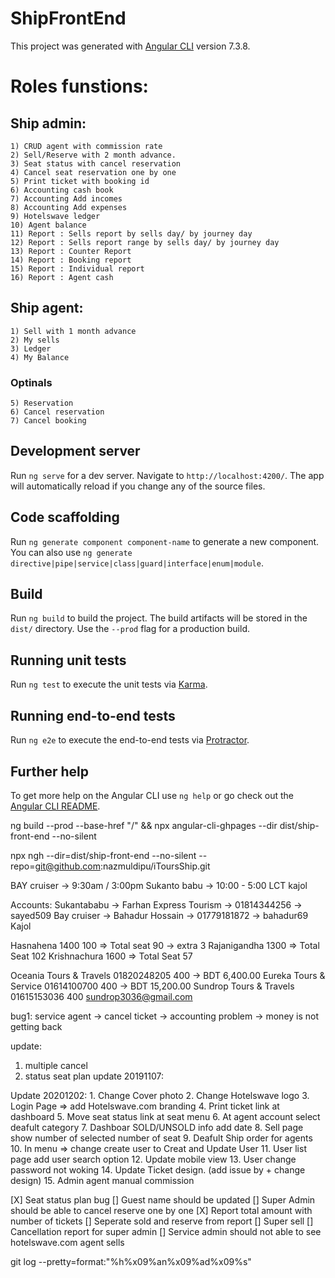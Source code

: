 # ShipFrontEnd

This project was generated with [Angular CLI](https://github.com/angular/angular-cli) version 7.3.8.


# Roles funstions:
## Ship admin:
    1) CRUD agent with commission rate
    2) Sell/Reserve with 2 month advance.
    3) Seat status with cancel reservation
    4) Cancel seat reservation one by one
    5) Print ticket with booking id
    6) Accounting cash book
    7) Accounting Add incomes
    8) Accounting Add expenses
    9) Hotelswave ledger
    10) Agent balance
    11) Report : Sells report by sells day/ by journey day
    12) Report : Sells report range by sells day/ by journey day
    13) Report : Counter Report
    14) Report : Booking report
    15) Report : Individual report
    16) Report : Agent cash

## Ship agent:
    1) Sell with 1 month advance
    2) My sells
    3) Ledger
    4) My Balance

### Optinals
    5) Reservation
    6) Cancel reservation
    7) Cancel booking    

## Development server

Run `ng serve` for a dev server. Navigate to `http://localhost:4200/`. The app will automatically reload if you change any of the source files.

## Code scaffolding

Run `ng generate component component-name` to generate a new component. You can also use `ng generate directive|pipe|service|class|guard|interface|enum|module`.

## Build

Run `ng build` to build the project. The build artifacts will be stored in the `dist/` directory. Use the `--prod` flag for a production build.

## Running unit tests

Run `ng test` to execute the unit tests via [Karma](https://karma-runner.github.io).

## Running end-to-end tests

Run `ng e2e` to execute the end-to-end tests via [Protractor](http://www.protractortest.org/).

## Further help

To get more help on the Angular CLI use `ng help` or go check out the [Angular CLI README](https://github.com/angular/angular-cli/blob/master/README.md).

ng build --prod --base-href "/" && npx angular-cli-ghpages --dir dist/ship-front-end --no-silent

npx ngh --dir=dist/ship-front-end --no-silent --repo=git@github.com:nazmuldipu/iToursShip.git

BAY cruiser -> 9:30am / 3:00pm
Sukanto babu -> 10:00 - 5:00
LCT kajol

Accounts:
Sukantababu -> Farhan Express Tourism -> 01814344256 -> sayed509
Bay cruiser -> Bahadur Hossain -> 01779181872 -> bahadur69
Kajol

Hasnahena  1400   100 => Total seat 90 -> extra 3
Rajanigandha  1300  => Total Seat 102
Krishnachura    1600 => Total Seat 57


Oceania Tours & Travels	01820248205	400		-> BDT 6,400.00
Eureka Tours & Service	01614100700	400		-> BDT 15,200.00
Sundrop Tours & Travels	01615153036	400	sundrop3036@gmail.com

bug1: service agent -> cancel ticket -> accounting problem -> money is not getting back

update:
1) multiple cancel
2) status seat plan
update 20191107:

Update 20201202:
    1. Change Cover photo
    2. Change Hotelswave logo
    3. Login Page => add Hotelswave.com branding
    4. Print ticket link at dashboard
    5. Move seat status link at seat menu
    6. At agent account select deafult category
    7. Dashboar SOLD/UNSOLD info add date
    8. Sell page show number of selected number of seat
    9. Deafult Ship order for agents
    10. In menu => change create user to Creat and Update User
    11. User list page add user search option
    12. Update mobile view
    13. User change password not woking
    14. Update Ticket design. (add issue by + change design)
    15. Admin agent manual commission

[X] Seat status plan bug
[] Guest name should be updated
[] Super Admin should be able to cancel reserve one by one
[X] Report total amount with number of tickets
[] Seperate sold and reserve from report
[] Super sell 
[] Cancellation report for super admin
[] Service admin should not able to see hotelswave.com agent sells

git log --pretty=format:"%h%x09%an%x09%ad%x09%s"

